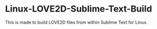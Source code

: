 Linux-LOVE2D-Sublime-Text-Build
===============================

This is made to build LOVE2D files from within Sublime Text for Linux.
